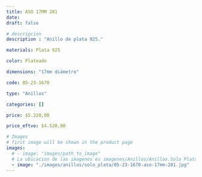 ```yaml
---
title: ASO 17MM 281
date: 
draft: false

# descripcion
description : "Anillo de plata 925."

materials: Plata 925

color: Plateado

dimensions: "17mm diámetro"

code: 05-23-1670

type: "Anillos"

categories: []

price: $5.320,00

price_eftvo: $4.520,00

# Images
# first image will be shown in the product page
images:
  # - image: "images/path_to_image"
  # La ubicacion de las imagenes es imagenes/Anillos/Anillos.Solo Plata/05-23-1670-aso-17mm-281
  - image: "./images/anillos/solo_plata/05-23-1670-aso-17mm-281.jpg"
---
```

